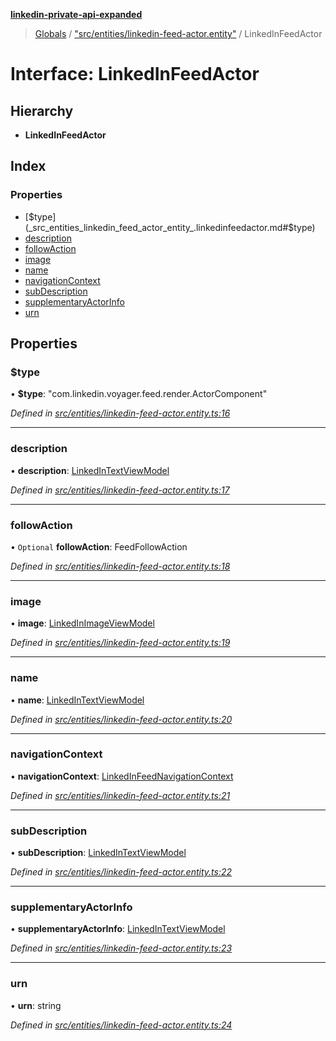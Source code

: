 **[linkedin-private-api-expanded](../README.md)**

> [Globals](../globals.md) / ["src/entities/linkedin-feed-actor.entity"](../modules/_src_entities_linkedin_feed_actor_entity_.md) / LinkedInFeedActor

# Interface: LinkedInFeedActor

## Hierarchy

* **LinkedInFeedActor**

## Index

### Properties

* [$type](_src_entities_linkedin_feed_actor_entity_.linkedinfeedactor.md#$type)
* [description](_src_entities_linkedin_feed_actor_entity_.linkedinfeedactor.md#description)
* [followAction](_src_entities_linkedin_feed_actor_entity_.linkedinfeedactor.md#followaction)
* [image](_src_entities_linkedin_feed_actor_entity_.linkedinfeedactor.md#image)
* [name](_src_entities_linkedin_feed_actor_entity_.linkedinfeedactor.md#name)
* [navigationContext](_src_entities_linkedin_feed_actor_entity_.linkedinfeedactor.md#navigationcontext)
* [subDescription](_src_entities_linkedin_feed_actor_entity_.linkedinfeedactor.md#subdescription)
* [supplementaryActorInfo](_src_entities_linkedin_feed_actor_entity_.linkedinfeedactor.md#supplementaryactorinfo)
* [urn](_src_entities_linkedin_feed_actor_entity_.linkedinfeedactor.md#urn)

## Properties

### $type

•  **$type**: \"com.linkedin.voyager.feed.render.ActorComponent\"

*Defined in [src/entities/linkedin-feed-actor.entity.ts:16](https://github.com/khanhtranngoccva/linkedin-private-api/blob/a197b9e/src/entities/linkedin-feed-actor.entity.ts#L16)*

___

### description

•  **description**: [LinkedInTextViewModel](_src_entities_linkedin_text_view_model_entity_.linkedintextviewmodel.md)

*Defined in [src/entities/linkedin-feed-actor.entity.ts:17](https://github.com/khanhtranngoccva/linkedin-private-api/blob/a197b9e/src/entities/linkedin-feed-actor.entity.ts#L17)*

___

### followAction

• `Optional` **followAction**: FeedFollowAction

*Defined in [src/entities/linkedin-feed-actor.entity.ts:18](https://github.com/khanhtranngoccva/linkedin-private-api/blob/a197b9e/src/entities/linkedin-feed-actor.entity.ts#L18)*

___

### image

•  **image**: [LinkedInImageViewModel](_src_entities_linkedin_image_view_model_entity_.linkedinimageviewmodel.md)

*Defined in [src/entities/linkedin-feed-actor.entity.ts:19](https://github.com/khanhtranngoccva/linkedin-private-api/blob/a197b9e/src/entities/linkedin-feed-actor.entity.ts#L19)*

___

### name

•  **name**: [LinkedInTextViewModel](_src_entities_linkedin_text_view_model_entity_.linkedintextviewmodel.md)

*Defined in [src/entities/linkedin-feed-actor.entity.ts:20](https://github.com/khanhtranngoccva/linkedin-private-api/blob/a197b9e/src/entities/linkedin-feed-actor.entity.ts#L20)*

___

### navigationContext

•  **navigationContext**: [LinkedInFeedNavigationContext](_src_entities_linkedin_feed_navigation_context_entity_.linkedinfeednavigationcontext.md)

*Defined in [src/entities/linkedin-feed-actor.entity.ts:21](https://github.com/khanhtranngoccva/linkedin-private-api/blob/a197b9e/src/entities/linkedin-feed-actor.entity.ts#L21)*

___

### subDescription

•  **subDescription**: [LinkedInTextViewModel](_src_entities_linkedin_text_view_model_entity_.linkedintextviewmodel.md)

*Defined in [src/entities/linkedin-feed-actor.entity.ts:22](https://github.com/khanhtranngoccva/linkedin-private-api/blob/a197b9e/src/entities/linkedin-feed-actor.entity.ts#L22)*

___

### supplementaryActorInfo

•  **supplementaryActorInfo**: [LinkedInTextViewModel](_src_entities_linkedin_text_view_model_entity_.linkedintextviewmodel.md)

*Defined in [src/entities/linkedin-feed-actor.entity.ts:23](https://github.com/khanhtranngoccva/linkedin-private-api/blob/a197b9e/src/entities/linkedin-feed-actor.entity.ts#L23)*

___

### urn

•  **urn**: string

*Defined in [src/entities/linkedin-feed-actor.entity.ts:24](https://github.com/khanhtranngoccva/linkedin-private-api/blob/a197b9e/src/entities/linkedin-feed-actor.entity.ts#L24)*
